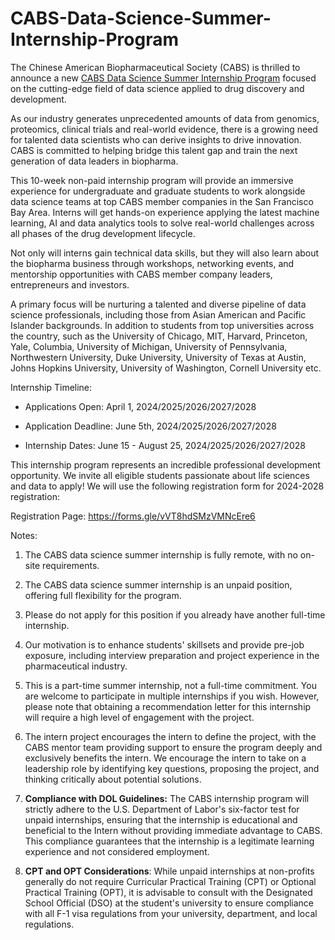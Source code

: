 # CABS-Data-Science-Summer-Internship-Program

The Chinese American Biopharmaceutical Society (CABS) is thrilled to announce a new [CABS Data Science Summer Internship Program](https://www.cabsweb.org/events/5702230/CABS%202024%20Intern%20Program%20in%20Data%20Science%20in%20drug%20discovery%20and%20development/) focused on the cutting-edge field of data science applied to drug discovery and development.

As our industry generates unprecedented amounts of data from genomics, proteomics, clinical trials and real-world evidence, there is a growing need for talented data scientists who can derive insights to drive innovation. CABS is committed to helping bridge this talent gap and train the next generation of data leaders in biopharma.

This 10-week non-paid internship program will provide an immersive experience for undergraduate and graduate students to work alongside data science teams at top CABS member companies in the San Francisco Bay Area. Interns will get hands-on experience applying the latest machine learning, AI and data analytics tools to solve real-world challenges across all phases of the drug development lifecycle.

Not only will interns gain technical data skills, but they will also learn about the biopharma business through workshops, networking events, and mentorship opportunities with CABS member company leaders, entrepreneurs and investors.

A primary focus will be nurturing a talented and diverse pipeline of data science professionals, including those from Asian American and Pacific Islander backgrounds. In addition to students from top universities across the country, such as the University of Chicago, MIT, Harvard, Princeton, Yale, Columbia, University of Michigan, University of Pennsylvania, Northwestern University, Duke University, University of Texas at Austin, Johns Hopkins University, University of Washington, Cornell University etc. 

Internship Timeline:

- Applications Open: April 1, 2024/2025/2026/2027/2028

- Application Deadline: June 5th, 2024/2025/2026/2027/2028

- Internship Dates: June 15 - August 25, 2024/2025/2026/2027/2028

This internship program represents an incredible professional development opportunity. We invite all eligible students passionate about life sciences and data to apply! We will use the following registration form for 2024-2028 registration: 

Registration Page: https://forms.gle/vVT8hdSMzVMNcEre6

Notes:

1. The CABS data science summer internship is fully remote, with no on-site requirements.
   
2. The CABS data science summer internship is an unpaid position, offering full flexibility for the program.

3. Please do not apply for this position if you already have another full-time internship.

4. Our motivation is to enhance students' skillsets and provide pre-job exposure, including interview preparation and project experience in the pharmaceutical industry.

5. This is a part-time summer internship, not a full-time commitment. You are welcome to participate in multiple internships if you wish. However, please note that obtaining a recommendation letter for this internship will require a high level of engagement with the project.
6. The intern project encourages the intern to define the project, with the CABS mentor team providing support to ensure the program deeply and exclusively benefits the intern. We encourage the intern to take on a leadership role by identifying key questions, proposing the project, and thinking critically about potential solutions.
7. **Compliance with DOL Guidelines:** The CABS internship program will strictly adhere to the U.S. Department of Labor's six-factor test for unpaid internships, ensuring that the internship is educational and beneficial to the Intern without providing immediate advantage to CABS. This compliance guarantees that the internship is a legitimate learning experience and not considered employment.
8. **CPT and OPT Considerations**: While unpaid internships at non-profits generally do not require Curricular Practical Training (CPT) or Optional Practical Training (OPT), it is advisable to consult with the Designated School Official (DSO) at the student's university to ensure compliance with all F-1 visa regulations from your university, department, and local regulations.
